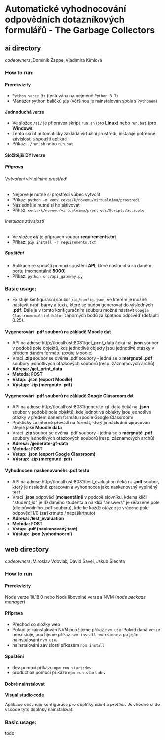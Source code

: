 # Automatické vyhodnocování odpovědních dotazníkových formulářů - The Garbage Collectors

## ai directory 

*codeowners*: Dominik Zappe, Vladimíra Kimlová

### How to run:

#### Prerekvizity

- `Python verze 3+` (testováno na nejméně `Python 3.7`) 
- Manažer python balíčků `pip` (většinou je nainstalován spolu s `Pythonem`)

#### Jednoduchá verze

- Ve složce `/ai/` je připraven skript `run.sh` (pro **Linux**) nebo `run.bat` (pro **Windows**)
- Tento skript automaticky zakládá virtuální prostředí, instaluje potřebné závislosti a spouští aplikaci 
- Příkaz: `./run.sh` nebo `run.bat`

#### Složitější DYI verze

##### Příprava

###### Vytvoření virtuálního prostředí

- Nejprve je nutné si prostředí vůbec vytvořit
- Příkaz: `python -m venv cesta/k/novemu/virtualnimu/prostredi `
- Následně je nutné si ho aktivovat
- Příkaz: `cesta/k/novemu/virtualnimu/prostredi/Scripts/activate`

###### Instalace závislostí

- Ve složce **ai/** je připraven soubor **requirements.txt**
- Příkaz: `pip install -r requirements.txt`

##### Spuštění

- Aplikace se spouští pomocí spuštění **API**, které naslouchá na daném portu (momentálně **5000**) 
- Příkaz: `python src/api_gateway.py`

### Basic usage:

- Existuje konfigurační soubor `/ai/config.json`, ve kterém je možné nastavit např. barvy a texty, které se budou generovat do výsledných **.pdf**.
Dále je v tomto konfiguračním souboru možné nastavit `Google Classroom multiplikátor` záporných bodů za špatnou odpověď (default: 0.25).

#### Vygenerování .pdf souborů na základě Moodle dat

- API na adrese http://localhost:8081/get_print_data čeká na **.json** soubor v podobě pole objektů, kde jednotlivé objekty jsou jednotlivé otázky v předem daném formátu (podle Moodle) 
- Vrací **.zip** soubor se dvěma .pdf soubory - jedná se o **mergnuté .pdf** soubory jednotlivých otázkových souborů (resp. záznamových archů) 
- **Adresa: /get_print_data**
- **Metoda: POST**
- **Vstup: .json (export Moodle)**
- **Výstup: .zip (mergnuté .pdf)**

#### Vygenerování .pdf souborů na základě Google Classroom dat

- API na adrese http://localhost:8081/generate-gf-data čeká na **.json** soubor v podobě pole objektů, kde jednotlivé objekty jsou jednotlivé otázky v předem daném formátu (podle Google Classroom)
- Prakticky se interně převádí na formát, který je následně zpracován stejně jako **Moodle data**
- Vrací **.zip** soubor se dvěma .pdf soubory - jedná se o **mergnuté .pdf** soubory jednotlivých otázkových souborů (resp. záznamových archů)
- **Adresa: /generate-gf-data**
- **Metoda: POST**
- **Vstup: .json (export Google Classroom)**
- **Výstup: .zip (mergnuté .pdf)**

#### Vyhodnocení naskenovaného .pdf testu

- API na adrese http://localhost:8081/test_evaluation čeká na **.pdf** soubor, který je následně zpracován a vyhodnocen jako naskenovaný vyplněný test 
- Vrací **.json** odpověď (**momentálně** v podobě slovníku, kde na klíči "student_id" je ID daného studenta a na klíči "answers" je seřazené pole (dle původního .pdf souboru), kde ke každé otázce je vráceno pole odpovědí 1/0 (zaškrtnuto / nezaškrtnuto) 
- **Adresa: /test_evaluation**
- **Metoda: POST**
- **Vstup: .pdf (naskenovaný test)**
- **Výstup: .json (vyhodnocení)**

## web directory

*codeowners*: Miroslav Vdoviak, David Šavel, Jakub Šlechta

### How to run
#### Prerekvizity
Node verze 18.18.0 nebo Node libovolné verze a NVM (*node package manager*)

#### Příprava
- Přechod do složky web
- Pokud je nainstalován NVM použijeme příkaz `nvm use`. Pokud daná verze neexistuje, použijeme příkaz `nvm install <version>` a po jejím nainstalování `nvm use`.
- nainstalování závislostí příkazem `npm install`

#### Spuštění
- dev pomocí příkazu `npm run start:dev`
- production pomocí příkazu `npm run start:dev`

#### Dobré nainstalovat
**Visual studio code**

Aplikace obsahuje konfigurace pro doplňky *eslint* a *prettier*. Je vhodné si do vscode tyto doplňky nainstalovat.

### Basic usage:
todo
